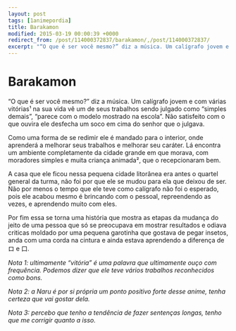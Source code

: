 ```yaml
---
layout: post
tags: [1animepordia]
title: Barakamon
modified: 2015-03-19 00:00:39 +0000
redirect_from: /post/114000372837/barakamon/,/post/114000372837/
excerpt: "“O que é ser você mesmo?” diz a música. Um calígrafo jovem e com várias vitórias¹ na sua vida vê um de seus trabalhos sendo julgado como “simples demais”, “parece com o modelo mostrado na escola”. Não satisfeito com o que ouvira ele desfecha um soco em cima do senhor que o julgava."
---
```


Barakamon
=========

“O que é ser você mesmo?” diz a música. Um calígrafo jovem e com várias
vitórias¹ na sua vida vê um de seus trabalhos sendo julgado como
“simples demais”, “parece com o modelo mostrado na escola”. Não
satisfeito com o que ouvira ele desfecha um soco em cima do senhor que o
julgava.

Como uma forma de se redimir ele é mandado para o interior, onde
aprenderá a melhorar seus trabalhos e melhorar seu caráter. Lá encontra
um ambiente completamente da cidade grande em que morava, com moradores
simples e muita criança animada², que o recepcionaram bem.

A casa que ele ficou nessa pequena cidade litorânea era antes o quartel
general da turma, não foi por que ele se mudou para ela que deixou de
ser. Não por menos o tempo que ele teve como calígrafo não foi o
esperado, pois ele acabou mesmo é brincando com o pessoal, repreendendo
as vezes, e aprendendo muito com eles.

Por fim essa se torna uma história que mostra as etapas da mudança do
jeito de uma pessoa que só se preocupava em mostrar resultados e odiava
criticas moldado por uma pequena garotinha que gostava de pegar insetos,
anda com uma corda na cintura e ainda estava aprendendo a diferença de
ロ e 口.

<!-- more -->

*Nota 1: ultimamente “vitória” é uma palavra que ultimamente ouço com
frequência. Podemos dizer que ele teve vários trabalhos reconhecidos
como bons.*

*Nota 2: a Naru é por si própria um ponto positivo forte desse anime,
tenha certeza que vai gostar dela.*

*Nota 3:* *percebo que tenho a tendência de fazer sentenças longas,
tenho que me corrigir quanto a isso.*


